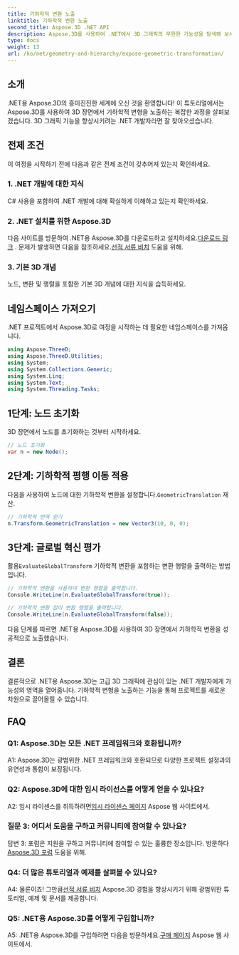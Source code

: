 ```yaml
---
title: 기하학적 변환 노출
linktitle: 기하학적 변환 노출
second_title: Aspose.3D .NET API
description: Aspose.3D를 사용하여 .NET에서 3D 그래픽의 무한한 가능성을 탐색해 보세요. 기하학적 변형을 손쉽게 찾아보세요.
type: docs
weight: 13
url: /ko/net/geometry-and-hierarchy/expose-geometric-transformation/
---
```

## 소개

.NET용 Aspose.3D의 흥미진진한 세계에 오신 것을 환영합니다! 이 튜토리얼에서는 Aspose.3D를 사용하여 3D 장면에서 기하학적 변형을 노출하는 복잡한 과정을 살펴보겠습니다. 3D 그래픽 기능을 향상시키려는 .NET 개발자라면 잘 찾아오셨습니다.

## 전제 조건

이 여정을 시작하기 전에 다음과 같은 전제 조건이 갖추어져 있는지 확인하세요.

### 1. .NET 개발에 대한 지식

C# 사용을 포함하여 .NET 개발에 대해 확실하게 이해하고 있는지 확인하세요.

### 2. .NET 설치를 위한 Aspose.3D

 다음 사이트를 방문하여 .NET용 Aspose.3D를 다운로드하고 설치하세요.[다운로드 링크](https://releases.aspose.com/3d/net/) . 문제가 발생하면 다음을 참조하세요.[선적 서류 비치](https://reference.aspose.com/3d/net/) 도움을 위해.

### 3. 기본 3D 개념

노드, 변환 및 행렬을 포함한 기본 3D 개념에 대한 지식을 습득하세요.

## 네임스페이스 가져오기

.NET 프로젝트에서 Aspose.3D로 여정을 시작하는 데 필요한 네임스페이스를 가져옵니다.

```csharp
using Aspose.ThreeD;
using Aspose.ThreeD.Utilities;
using System;
using System.Collections.Generic;
using System.Linq;
using System.Text;
using System.Threading.Tasks;
```

## 1단계: 노드 초기화

3D 장면에서 노드를 초기화하는 것부터 시작하세요.

```csharp
// 노드 초기화
var n = new Node();
```

## 2단계: 기하학적 평행 이동 적용

 다음을 사용하여 노드에 대한 기하학적 변환을 설정합니다.`GeometricTranslation` 재산.

```csharp
// 기하학적 번역 얻기
n.Transform.GeometricTranslation = new Vector3(10, 0, 0);
```

## 3단계: 글로벌 혁신 평가

 활용`EvaluateGlobalTransform` 기하학적 변환을 포함하는 변환 행렬을 출력하는 방법입니다.

```csharp
// 기하학적 변환을 사용하여 변환 행렬을 출력합니다.
Console.WriteLine(n.EvaluateGlobalTransform(true));

// 기하학적 변환 없이 변환 행렬을 출력합니다.
Console.WriteLine(n.EvaluateGlobalTransform(false));
```

다음 단계를 따르면 .NET용 Aspose.3D를 사용하여 3D 장면에서 기하학적 변환을 성공적으로 노출했습니다.

## 결론

결론적으로 .NET용 Aspose.3D는 고급 3D 그래픽에 관심이 있는 .NET 개발자에게 가능성의 영역을 열어줍니다. 기하학적 변형을 노출하는 기능을 통해 프로젝트를 새로운 차원으로 끌어올릴 수 있습니다.

## FAQ

### Q1: Aspose.3D는 모든 .NET 프레임워크와 호환됩니까?

A1: Aspose.3D는 광범위한 .NET 프레임워크와 호환되므로 다양한 프로젝트 설정과의 유연성과 통합이 보장됩니다.

### Q2: Aspose.3D에 대한 임시 라이선스를 어떻게 얻을 수 있나요?

 A2: 임시 라이센스를 취득하려면[임시 라이센스 페이지](https://purchase.aspose.com/temporary-license/) Aspose 웹 사이트에서.

### 질문 3: 어디서 도움을 구하고 커뮤니티에 참여할 수 있나요?

 답변 3: 포럼은 지원을 구하고 커뮤니티에 참여할 수 있는 훌륭한 장소입니다. 방문하다[Aspose.3D 포럼](https://forum.aspose.com/c/3d/18) 도움을 위해.

### Q4: 더 많은 튜토리얼과 예제를 살펴볼 수 있나요?

 A4: 물론이죠! 그만큼[선적 서류 비치](https://reference.aspose.com/3d/net/) Aspose.3D 경험을 향상시키기 위해 광범위한 튜토리얼, 예제 및 문서를 제공합니다.

### Q5: .NET용 Aspose.3D를 어떻게 구입합니까?

 A5: .NET용 Aspose.3D를 구입하려면 다음을 방문하세요.[구매 페이지](https://purchase.aspose.com/buy) Aspose 웹 사이트에서.